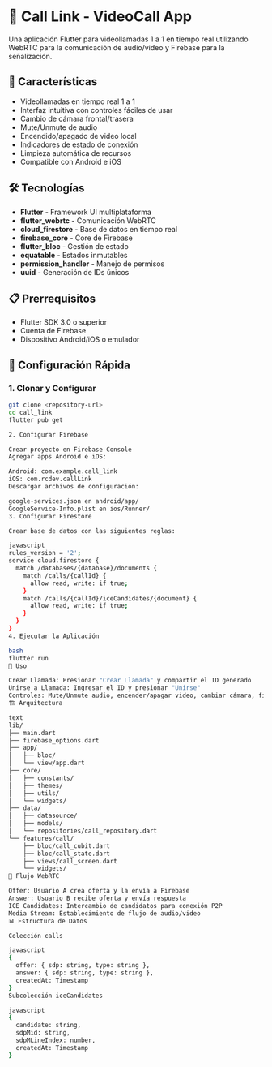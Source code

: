 # 📱 Call Link - VideoCall App

Una aplicación Flutter para videollamadas 1 a 1 en tiempo real utilizando WebRTC para la comunicación de audio/video y Firebase para la señalización.

## 🚀 Características

- Videollamadas en tiempo real 1 a 1
- Interfaz intuitiva con controles fáciles de usar
- Cambio de cámara frontal/trasera
- Mute/Unmute de audio
- Encendido/apagado de video local
- Indicadores de estado de conexión
- Limpieza automática de recursos
- Compatible con Android e iOS

## 🛠️ Tecnologías

- **Flutter** - Framework UI multiplataforma
- **flutter_webrtc** - Comunicación WebRTC
- **cloud_firestore** - Base de datos en tiempo real
- **firebase_core** - Core de Firebase
- **flutter_bloc** - Gestión de estado
- **equatable** - Estados inmutables
- **permission_handler** - Manejo de permisos
- **uuid** - Generación de IDs únicos

## 📋 Prerrequisitos

- Flutter SDK 3.0 o superior
- Cuenta de Firebase
- Dispositivo Android/iOS o emulador

## 🔧 Configuración Rápida

### 1. Clonar y Configurar

```bash
git clone <repository-url>
cd call_link
flutter pub get

2. Configurar Firebase

Crear proyecto en Firebase Console
Agregar apps Android e iOS:

Android: com.example.call_link
iOS: com.rcdev.callLink
Descargar archivos de configuración:

google-services.json en android/app/
GoogleService-Info.plist en ios/Runner/
3. Configurar Firestore

Crear base de datos con las siguientes reglas:

javascript
rules_version = '2';
service cloud.firestore {
  match /databases/{database}/documents {
    match /calls/{callId} {
      allow read, write: if true;
    }
    match /calls/{callId}/iceCandidates/{document} {
      allow read, write: if true;
    }
  }
}
4. Ejecutar la Aplicación

bash
flutter run
📱 Uso

Crear Llamada: Presionar "Crear Llamada" y compartir el ID generado
Unirse a Llamada: Ingresar el ID y presionar "Unirse"
Controles: Mute/Unmute audio, encender/apagar video, cambiar cámara, finalizar llamada
🏗️ Arquitectura

text
lib/
├── main.dart
├── firebase_options.dart
├── app/
│   ├── bloc/
│   └── view/app.dart
├── core/
│   ├── constants/
│   ├── themes/
│   ├── utils/
│   └── widgets/
├── data/
│   ├── datasource/
│   ├── models/
│   └── repositories/call_repository.dart
└── features/call/
    ├── bloc/call_cubit.dart
    ├── bloc/call_state.dart
    ├── views/call_screen.dart
    └── widgets/
🔄 Flujo WebRTC

Offer: Usuario A crea oferta y la envía a Firebase
Answer: Usuario B recibe oferta y envía respuesta
ICE Candidates: Intercambio de candidatos para conexión P2P
Media Stream: Establecimiento de flujo de audio/video
📊 Estructura de Datos

Colección calls

javascript
{
  offer: { sdp: string, type: string },
  answer: { sdp: string, type: string },
  createdAt: Timestamp
}
Subcolección iceCandidates

javascript
{
  candidate: string,
  sdpMid: string,
  sdpMLineIndex: number,
  createdAt: Timestamp
}